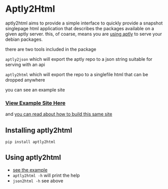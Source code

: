 # Aptly2Html

aptly2html aims to provide a simple interface to quickly provide a snapshot singlepage html application that 
describes the packages available on a given aptly server.  this, of coarse, means you are [using aptly](https://www.aptly.info/) 
to serve your debian packages.

there are two tools included in the package

`aptly2json` which will export the aptly repo to a json string suitable for serving with an api

`aptly2html` which will export the repo to a singlefile html that can be dropped anywhere 

you can see an example site 

### [View Example Site Here](https://joranbeasley.github.io/aptly2html/example_build/example_output.html)

and [you can read about how to build this same site](./example_build) 


Installing aptly2html
---------------------
   `pip install aptly2html`

Using aptly2html
----------------
   * [see the example](./example_build)
   * `aptly2html -h` will print the help
   * `json2html -h` see above


